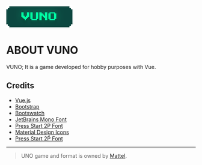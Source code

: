 ![VUNO Logo](https://raw.githubusercontent.com/halillusion/VUNO/main/src/assets/logo.svg "VUNO Logo")

# ABOUT VUNO

VUNO; It is a game developed for hobby purposes with Vue.

## Credits

- [Vue.js](https://vuejs.org/)
- [Bootstrap](https://getbootstrap.com/)
- [Bootswatch](https://bootswatch.com/)
- [JetBrains Mono Font](https://fonts.google.com/specimen/JetBrains+Mono)
- [Press Start 2P Font](https://fonts.google.com/specimen/Press+Start+2P)
- [Material Design Icons](https://materialdesignicons.com/)
- [Press Start 2P Font](https://fonts.google.com/specimen/Press+Start+2P)
---
>UNO game and format is owned by [Mattel](https://mattel.com).